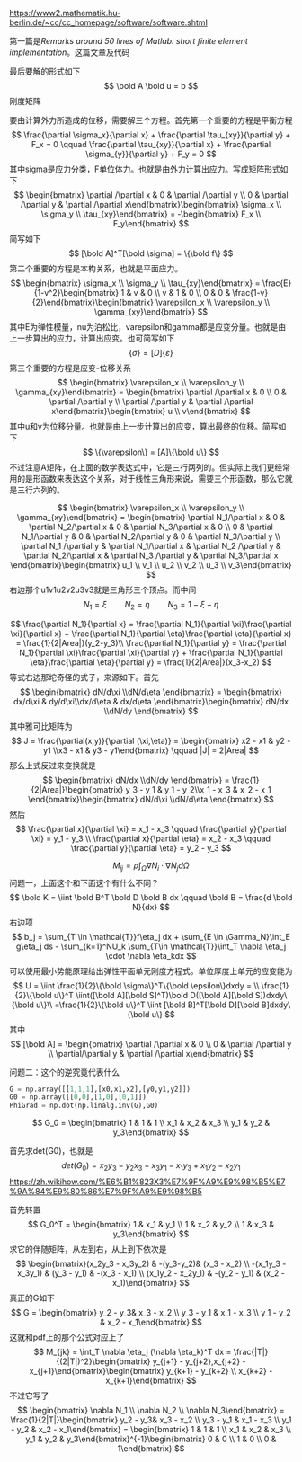 https://www2.mathematik.hu-berlin.de/~cc/cc_homepage/software/software.shtml

第一篇是*Remarks around 50 lines of Matlab: short finite element implementation*。这篇文章及代码



最后要解的形式如下
$$
\bold A \bold u = b
$$
刚度矩阵



要由计算外力所造成的位移，需要解三个方程。首先第一个重要的方程是平衡方程
$$
\frac{\partial \sigma_x}{\partial x} + \frac{\partial \tau_{xy}}{\partial y} + F_x = 0 \qquad \frac{\partial \tau_{xy}}{\partial x} + \frac{\partial \sigma_{y}}{\partial y} + F_y = 0 
$$
其中sigma是应力分类，F单位体力。也就是由外力计算出应力。写成矩阵形式如下
$$
\begin{bmatrix} \partial /\partial x & 0 & \partial /\partial y \\ 0 & \partial /\partial y & \partial /\partial x\end{bmatrix}\begin{bmatrix} \sigma_x \\ \sigma_y \\ \tau_{xy}\end{bmatrix} = -\begin{bmatrix} F_x \\ F_y\end{bmatrix}
$$
简写如下
$$
[\bold A]^T[\bold \sigma] = \{\bold f\}
$$
第二个重要的方程是本构关系，也就是平面应力。
$$
\begin{bmatrix} \sigma_x \\ \sigma_y \\ \tau_{xy}\end{bmatrix} = \frac{E}{1-v^2}\begin{bmatrix} 1 & v & 0 \\ v & 1 & 0 \\ 0 & 0 & \frac{1-v}{2}\end{bmatrix}\begin{bmatrix} \varepsilon_x \\ \varepsilon_y \\ \gamma_{xy}\end{bmatrix}
$$
其中E为弹性模量，nu为泊松比，varepsilon和gamma都是应变分量。也就是由上一步算出的应力，计算出应变。也可简写如下
$$
\{\sigma\} = [D]\{\varepsilon\}
$$
第三个重要的方程是应变-位移关系
$$
\begin{bmatrix} \varepsilon_x \\ \varepsilon_y \\ \gamma_{xy}\end{bmatrix} = \begin{bmatrix} \partial /\partial x & 0 \\ 0 & \partial /\partial y \\ \partial  /\partial y & \partial /\partial x\end{bmatrix}\begin{bmatrix} u \\ v\end{bmatrix}
$$
其中u和v为位移分量。也就是由上一步计算出的应变，算出最终的位移。简写如下
$$
\{\varepsilon\} = [A]\{\bold u\}
$$
不过注意A矩阵，在上面的数学表达式中，它是三行两列的。但实际上我们更经常用的是形函数来表达这个关系，对于线性三角形来说，需要三个形函数，那么它就是三行六列的。


$$
\begin{bmatrix} \varepsilon_x \\ \varepsilon_y \\ \gamma_{xy}\end{bmatrix} = \begin{bmatrix} \partial N_1/\partial x & 0 & \partial N_2/\partial x & 0 & \partial N_3/\partial x & 0 \\ 0 & \partial N_1/\partial y & 0 & \partial N_2/\partial y & 0 & \partial N_3/\partial y \\ \partial N_1 /\partial y & \partial N_1/\partial x & \partial N_2 /\partial y & \partial N_2/\partial x  & \partial N_3 /\partial y & \partial N_3/\partial x \end{bmatrix}\begin{bmatrix} u_1 \\ v_1 \\ u_2 \\ v_2 \\ u_3 \\ v_3\end{bmatrix}
$$
右边那个u1v1u2v2u3v3就是三角形三个顶点。而中间
$$
N_1 = \xi  \qquad N_2 = \eta \qquad N_3 = 1 - \xi - \eta
$$

$$
\frac{\partial N_1}{\partial x} = \frac{\partial N_1}{\partial \xi}\frac{\partial \xi}{\partial x}  + \frac{\partial N_1}{\partial \eta}\frac{\partial \eta}{\partial x} = \frac{1}{2|Area|}(y_2-y_3)\\
\frac{\partial N_1}{\partial y} = \frac{\partial N_1}{\partial \xi}\frac{\partial \xi}{\partial y}  + \frac{\partial N_1}{\partial \eta}\frac{\partial \eta}{\partial y} = \frac{1}{2|Area|}(x_3-x_2)
$$
等式右边那坨奇怪的式子，来源如下。首先
$$
\begin{bmatrix} dN/d\xi \\dN/d\eta \end{bmatrix} = \begin{bmatrix} dx/d\xi & dy/d\xi\\dx/d\eta & dx/d\eta \end{bmatrix}\begin{bmatrix} dN/dx \\dN/dy \end{bmatrix}
$$
其中雅可比矩阵为
$$
J = \frac{\partial(x,y)}{\partial (\xi,\eta)} = \begin{bmatrix} x2 - x1 & y2 - y1 \\x3 - x1 & y3 - y1\end{bmatrix} \qquad |J| = 2|Area|
$$
那么上式反过来变换就是
$$
\begin{bmatrix} dN/dx \\dN/dy \end{bmatrix} = \frac{1}{2|Area|}\begin{bmatrix} y_3 - y_1 & y_1 - y_2\\x_1 - x_3 & x_2 - x_1 \end{bmatrix}\begin{bmatrix} dN/d\xi \\dN/d\eta \end{bmatrix}
$$
然后
$$
\frac{\partial x}{\partial \xi} = x_1 - x_3 \qquad \frac{\partial y}{\partial \xi} = y_1 - y_3 \\ \frac{\partial x}{\partial \eta} = x_2 - x_3 \qquad \frac{\partial y}{\partial \eta} = y_2 - y_3
$$

$$
M_{ij} = \rho\int_\Omega \nabla N_i \cdot \nabla N_j d\Omega
$$
问题一，上面这个和下面这个有什么不同？
$$
\bold K = \iint \bold B^T \bold D \bold B dx \qquad \bold B = \frac{d \bold N}{dx}
$$
右边项
$$
b_j = \sum_{T \in \mathcal{T}}f\eta_j dx + \sum_{E \in \Gamma_N}\int_E g\eta_j ds - \sum_{k=1}^NU_k \sum_{T\in \mathcal{T}}\int_T \nabla \eta_j \cdot \nabla \eta_kdx
$$
可以使用最小势能原理给出弹性平面单元刚度方程式。单位厚度上单元的应变能为
$$
U = \iint \frac{1}{2}\{\bold \sigma\}^T\{\bold \epsilon\}dxdy = \\
\frac{1}{2}\{\bold u\}^T \iint([\bold A][\bold S]^T)\bold D([\bold A][\bold S])dxdy\{\bold u\}\\
=\frac{1}{2}\{\bold u\}^T \iint [\bold B]^T[\bold D][\bold B]dxdy\{\bold u\}
$$
其中
$$
[\bold A] = \begin{bmatrix} \partial /\partial x & 0 \\ 0 & \partial /\partial y \\ \partial/\partial y & \partial /\partial x\end{bmatrix}
$$


问题二：这个的逆究竟代表什么

```python
G = np.array([[1,1,1],[x0,x1,x2],[y0,y1,y2]])
G0 = np.array([[0,0],[1,0],[0,1]])
PhiGrad = np.dot(np.linalg.inv(G),G0)
```

$$
G_0 = \begin{bmatrix} 1 & 1 & 1 \\ x_1 & x_2 & x_3 \\ y_1 & y_2 & y_3\end{bmatrix}
$$

首先求det(G0)，也就是
$$
det(G_0) = x_2y_3 - y_2x_3 + x_3y_1 - x_1y_3 + x_1y_2 - x_2y_1
$$
https://zh.wikihow.com/%E6%B1%823X3%E7%9F%A9%E9%98%B5%E7%9A%84%E9%80%86%E7%9F%A9%E9%98%B5

首先转置
$$
G_0^T = \begin{bmatrix} 1 & x_1 & y_1 \\ 1 & x_2 & y_2 \\ 1 & x_3 & y_3\end{bmatrix}
$$
求它的伴随矩阵，从左到右，从上到下依次是
$$
\begin{bmatrix}(x_2y_3 - x_3y_2) & -(y_3-y_2)& (x_3 - x_2) \\ -(x_1y_3 - x_3y_1) & (y_3 - y_1) & -(x_3 - x_1) \\ (x_1y_2 - x_2y_1) & -(y_2 - y_1) & (x_2 - x_1)\end{bmatrix}
$$
真正的G如下
$$
G = \begin{bmatrix} y_2 - y_3& x_3 - x_2 \\  y_3 - y_1 & x_1 - x_3 \\  y_1 - y_2 & x_2 - x_1\end{bmatrix}
$$
这就和pdf上的那个公式对应上了
$$
M_{jk} = \int_T \nabla \eta_j (\nabla \eta_k)^T dx = \frac{|T|}{(2|T|)^2}\begin{bmatrix} y_{j+1} - y_{j+2},x_{j+2} - x_{j+1}\end{bmatrix}\begin{bmatrix} y_{k+1} - y_{k+2} \\ x_{k+2} - x_{k+1}\end{bmatrix}
$$
不过它写了
$$
\begin{bmatrix} \nabla N_1 \\ \nabla N_2 \\ \nabla N_3\end{bmatrix} = \frac{1}{2|T|}\begin{bmatrix} y_2 - y_3& x_3 - x_2 \\  y_3 - y_1 & x_1 - x_3 \\  y_1 - y_2 & x_2 - x_1\end{bmatrix} = \begin{bmatrix} 1 & 1 & 1 \\ x_1 & x_2 & x_3 \\ y_1 & y_2 & y_3\end{bmatrix}^{-1}\begin{bmatrix} 0 & 0 \\ 1 & 0 \\ 0 & 1\end{bmatrix}
$$
